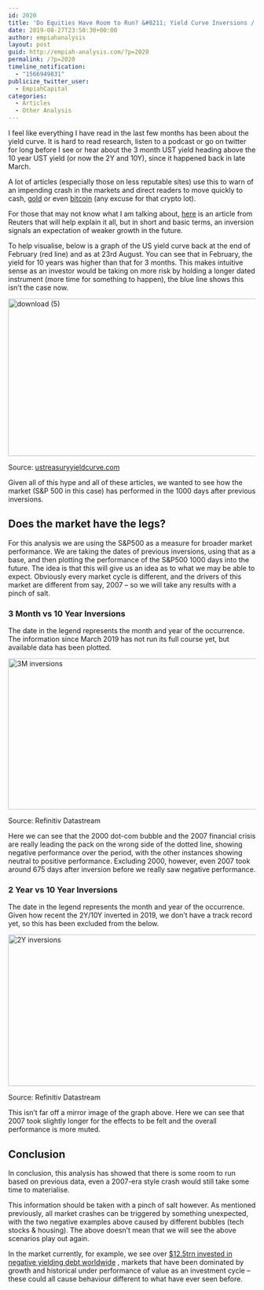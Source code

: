 ```yaml
---
id: 2020
title: 'Do Equities Have Room to Run? &#8211; Yield Curve Inversions / OP'
date: 2019-08-27T23:50:30+00:00
author: empiahanalysis
layout: post
guid: http://empiah-analysis.com/?p=2020
permalink: /?p=2020
timeline_notification:
  - "1566949831"
publicize_twitter_user:
  - EmpiahCapital
categories:
  - Articles
  - Other Analysis
---
```

I feel like everything I have read in the last few months has been about the yield curve. It is hard to read research, listen to a podcast or go on twitter for long before I see or hear about the 3 month UST yield heading above the 10 year UST yield (or now the 2Y and 10Y), since it happened back in late March.

A lot of articles (especially those on less reputable sites) use this to warn of an impending crash in the markets and direct readers to move quickly to cash, [gold](https://www.fxstreet.com/analysis/yield-curve-inverted-even-more-is-it-finally-time-for-buying-gold-201903281350) or even [bitcoin](https://www.newsbtc.com/2019/08/15/what-is-us-yield-curve-and-why-is-it-tickling-bitcoin-investors/) (any excuse for that crypto lot).

For those that may not know what I am talking about, [here](https://uk.reuters.com/article/us-usa-economy-yieldcurve-explainer/explainer-countdown-to-recession-what-an-inverted-yield-curve-means-idUKKCN1V320S) is an article from Reuters that will help explain it all, but in short and basic terms, an inversion signals an expectation of weaker growth in the future.

To help visualise, below is a graph of the US yield curve back at the end of February (red line) and as at 23rd August. You can see that in February, the yield for 10 years was higher than that for 3 months. This makes intuitive sense as an investor would be taking on more risk by holding a longer dated instrument (more time for something to happen), the blue line shows this isn&#8217;t the case now.

<img loading="lazy" class="alignnone size-full wp-image-2023" src="https://empiahanalysis.files.wordpress.com/2019/08/download-5.png?resize=640%2C320" alt="download (5)" width="640" height="320"  data-recalc-dims="1" /> 

Source: [ustreasuryyieldcurve.com](https://www.ustreasuryyieldcurve.com/)

Given all of this hype and all of these articles, we wanted to see how the market (S&P 500 in this case) has performed in the 1000 days after previous inversions.

## Does the market have the legs?

For this analysis we are using the S&P500 as a measure for broader market performance. We are taking the dates of previous inversions, using that as a base, and then plotting the performance of the S&P500 1000 days into the future. The idea is that this will give us an idea as to what we may be able to expect. Obviously every market cycle is different, and the drivers of this market are different from say, 2007 &#8211; so we will take any results with a pinch of salt.

### 3 Month vs 10 Year Inversions

The date in the legend represents the month and year of the occurrence. The information since March 2019 has not run its full course yet, but available data has been plotted.

<img loading="lazy" class="alignnone wp-image-2026" src="https://empiahanalysis.files.wordpress.com/2019/08/3m-inversions.png?resize=640%2C307" alt="3M inversions" width="640" height="307"  data-recalc-dims="1" /> 

Source: Refinitiv Datastream

Here we can see that the 2000 dot-com bubble and the 2007 financial crisis are really leading the pack on the wrong side of the dotted line, showing negative performance over the period, with the other instances showing neutral to positive performance. Excluding 2000, however, even 2007 took around 675 days after inversion before we really saw negative performance.

### 2 Year vs 10 Year Inversions

The date in the legend represents the month and year of the occurrence. Given how recent the 2Y/10Y inverted in 2019, we don&#8217;t have a track record yet, so this has been excluded from the below.

<img loading="lazy" class="alignnone size-full wp-image-2025" src="https://empiahanalysis.files.wordpress.com/2019/08/2y-inversions.png?resize=640%2C308" alt="2Y inversions" width="640" height="308"  data-recalc-dims="1" /> 

Source: Refinitiv Datastream

This isn&#8217;t far off a mirror image of the graph above. Here we can see that 2007 took slightly longer for the effects to be felt and the overall performance is more muted.

## Conclusion

In conclusion, this analysis has showed that there is some room to run based on previous data, even a 2007-era style crash would still take some time to materialise.

This information should be taken with a pinch of salt however. As mentioned previously, all market crashes can be triggered by something unexpected, with the two negative examples above caused by different bubbles (tech stocks & housing). The above doesn&#8217;t mean that we will see the above scenarios play out again.

In the market currently, for example, we see over [$12.5trn invested in negative yielding debt worldwide](https://www.ft.com/content/a1899c76-92a8-11e9-aea1-2b1d33ac3271) , markets that have been dominated by growth and historical under performance of value as an investment cycle &#8211; these could all cause behaviour different to what have ever seen before.